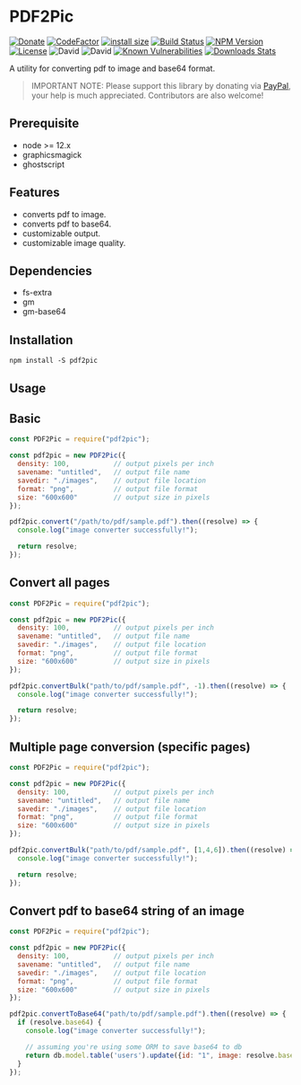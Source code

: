 # PDF2Pic  
[![Donate][paypal-image]](https://www.paypal.com/cgi-bin/webscr?cmd=_donations&business=938FMCPPQG4DQ&currency_code=USD&source=url)
[![CodeFactor](https://www.codefactor.io/repository/github/yakovmeister/pdf2image/badge/next)](https://www.codefactor.io/repository/github/yakovmeister/pdf2image/overview/next)
[![install size](https://packagephobia.com/badge?p=pdf2pic)](https://packagephobia.com/result?p=pdf2pic)
[![Build Status][travis-image]][travis-url]
[![NPM Version][npm-image]][npm-url]
[![License](https://img.shields.io/npm/l/pdf2pic?color=blue)][npm-url]
![David](https://img.shields.io/david/peer/yakovmeister/pdf2image)
![David](https://img.shields.io/david/dev/yakovmeister/pdf2image)
[![Known Vulnerabilities](https://snyk.io/test/npm/pdf2pic/badge.svg)](https://snyk.io/test/npm/pdf2pic)
[![Downloads Stats][npm-downloads]][npm-url]  
  
A utility for converting pdf to image and base64 format.  

> IMPORTANT NOTE: Please support this library by donating via [PayPal](https://www.paypal.com/paypalme/yakovmeister), your help is much appreciated. Contributors are also welcome!

## Prerequisite  
  
* node >= 12.x 
* graphicsmagick  
* ghostscript  

## Features  
  
* converts pdf to image.  
* converts pdf to base64. 
* customizable output.  
* customizable image quality.  
  
## Dependencies
  
* fs-extra  
* gm  
* gm-base64
  
## Installation  
  
```
npm install -S pdf2pic
```
  
## Usage  
  
## Basic  
  
```javascript
const PDF2Pic = require("pdf2pic");

const pdf2pic = new PDF2Pic({
  density: 100,           // output pixels per inch
  savename: "untitled",   // output file name
  savedir: "./images",    // output file location
  format: "png",          // output file format
  size: "600x600"         // output size in pixels
});

pdf2pic.convert("/path/to/pdf/sample.pdf").then((resolve) => {
  console.log("image converter successfully!");

  return resolve;
});

```
## Convert all pages
  
```javascript
const PDF2Pic = require("pdf2pic");

const pdf2pic = new PDF2Pic({
  density: 100,           // output pixels per inch
  savename: "untitled",   // output file name
  savedir: "./images",    // output file location
  format: "png",          // output file format
  size: "600x600"         // output size in pixels
});

pdf2pic.convertBulk("path/to/pdf/sample.pdf", -1).then((resolve) => {
  console.log("image converter successfully!");

  return resolve;
});

```

## Multiple page conversion (specific pages)  
  
```javascript
const PDF2Pic = require("pdf2pic");

const pdf2pic = new PDF2Pic({
  density: 100,           // output pixels per inch
  savename: "untitled",   // output file name
  savedir: "./images",    // output file location
  format: "png",          // output file format
  size: "600x600"         // output size in pixels
});

pdf2pic.convertBulk("path/to/pdf/sample.pdf", [1,4,6]).then((resolve) => {
  console.log("image converter successfully!");

  return resolve;
});

```


## Convert pdf to base64 string of an image  
  
```javascript
const PDF2Pic = require("pdf2pic");

const pdf2pic = new PDF2Pic({
  density: 100,           // output pixels per inch
  savename: "untitled",   // output file name
  savedir: "./images",    // output file location
  format: "png",          // output file format
  size: "600x600"         // output size in pixels
});

pdf2pic.convertToBase64("path/to/pdf/sample.pdf").then((resolve) => {
  if (resolve.base64) {
    console.log("image converter successfully!");

    // assuming you're using some ORM to save base64 to db
    return db.model.table('users').update({id: "1", image: resolve.base64});
  }
});

```

<!-- Markdown link & img dfn's -->
[npm-image]: https://img.shields.io/npm/v/pdf2pic.svg?style=flat-square
[npm-url]: https://www.npmjs.com/package/pdf2pic
[npm-downloads]: https://img.shields.io/npm/dm/pdf2pic.svg?style=flat-square
[travis-image]: https://travis-ci.org/yakovmeister/pdf2image.svg?branch=1.0
[travis-url]: https://travis-ci.org/yakovmeister/pdf2image
[paypal-image]: https://img.shields.io/badge/Donate-PayPal-green.svg